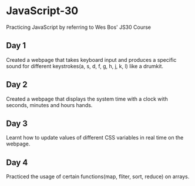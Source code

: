 # JavaScript-30
Practicing JavaScript by referring to Wes Bos' JS30 Course

## Day 1
Created a webpage that takes keyboard input and produces a specific sound for different keystrokes(a, s, d, f, g, h, j, k, l) like a drumkit. 

## Day 2
Created a webpage that displays the system time with a clock with seconds, minutes and hours hands.  

## Day 3
Learnt how to update values of different CSS variables in real time on the webpage.

## Day 4 
Practiced the usage of certain functions(map, fliter, sort, reduce) on arrays.
